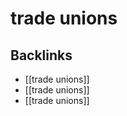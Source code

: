 # trade unions



<a id="org31927e1"></a>

## Backlinks

-   [[trade unions]]
-   [[trade unions]]
-   [[trade unions]]

